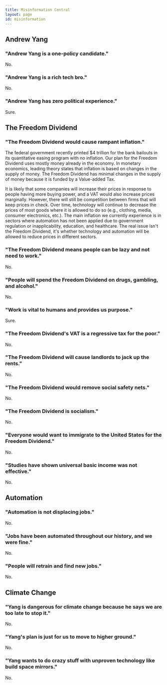 ```yaml
---
title: Misinformation Central
layout: page
id: misinformation
---
```


## Andrew Yang

### "Andrew Yang is a one-policy candidate."

No.

### "Andrew Yang is a rich tech bro."

No.

### "Andrew Yang has zero political experience."

Sure.

## The Freedom Dividend

### "The Freedom Dividend would cause rampant inflation."

The federal government recently printed $4 trillion for the bank bailouts in
its quantitative easing program with no inflation. Our plan for the Freedom
Dividend uses mostly money already in the economy. In monetary economics,
leading theory states that inflation is based on changes in the supply of
money. The Freedom Dividend has minimal changes in the supply of money because
it is funded by a Value-added Tax.

It is likely that some companies will increase their prices in response to
people having more buying power, and a VAT would also increase prices
marginally. However, there will still be competition between firms that will
keep prices in check. Over time, technology will continue to decrease the
prices of most goods where it is allowed to do so (e.g., clothing, media,
consumer electronics, etc.). The main inflation we currently experience is in
sectors where automation has not been applied due to government regulation or
inapplicability, education, and healthcare. The real issue isn't the Freedom
Dividend, it's whether technology and automation will be allowed to reduce
prices in different sectors.

### "The Freedom Dividend means people can be lazy and not need to work."

No.

### "People will spend the Freedom Dividend on drugs, gambling, and alcohol."

No.

### "Work is vital to humans and provides us purpose."

Sure.

### "The Freedom Dividend's VAT is a regressive tax for the poor."

No.

### "The Freedom Dividend will cause landlords to jack up the rents."

No.

### "The Freedom Dividend would remove social safety nets."

No.

### "The Freedom Dividend is socialism."

No.

### "Everyone would want to immigrate to the United States for the Freedom Dividend."

No.

### "Studies have shown universal basic income was not effective."

No.

## Automation

### "Automation is not displacing jobs."

No.

### "Jobs have been automated throughout our history, and we were fine."

No.

### "People will retrain and find new jobs."

No.

## Climate Change

### "Yang is dangerous for climate change because he says we are too late to stop it."

No.

### "Yang's plan is just for us to move to higher ground."

No.

### "Yang wants to do crazy stuff with unproven technology like build space mirrors."

No.
